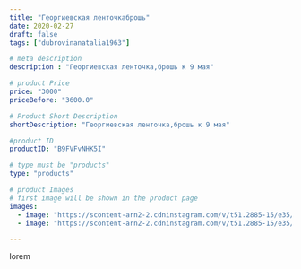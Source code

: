 ```yaml
---
title: "Георгиевская ленточкаброшь"
date: 2020-02-27
draft: false
tags: ["dubrovinanatalia1963"]

# meta description
description : "Георгиевская ленточка,брошь к 9 мая"

# product Price
price: "3000"
priceBefore: "3600.0"

# Product Short Description
shortDescription: "Георгиевская ленточка,брошь к 9 мая"

#product ID
productID: "B9FVFvNHK5I"

# type must be "products"
type: "products"

# product Images
# first image will be shown in the product page
images:
  - image: "https://scontent-arn2-2.cdninstagram.com/v/t51.2885-15/e35/84156632_2647133375515560_7047068719573297519_n.jpg?se=7&tp=1&_nc_ht=scontent-arn2-2.cdninstagram.com&_nc_cat=100&_nc_ohc=xn5FoDBN6ZAAX9AExBv&ccb=7-4&oh=861083b3c7cd31b1df5a5b4063b83d5c&oe=6085063A&ig_cache_key=MjI1MzI5OTkzOTI1MzY0OTIzNg%3D%3D.2-ccb7-4"
  - image: "https://scontent-arn2-2.cdninstagram.com/v/t51.2885-15/e35/87427110_617413815762557_8363984718973857193_n.jpg?se=7&tp=1&_nc_ht=scontent-arn2-2.cdninstagram.com&_nc_cat=105&_nc_ohc=Wk2Z_xdFVOAAX_H3oZa&ccb=7-4&oh=09c0a8bda878499c934a219d0bdb5ef7&oe=608455A1&ig_cache_key=MjI1MzI5OTkzOTI3MDMyODYxNQ%3D%3D.2-ccb7-4"

---
```

lorem

